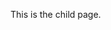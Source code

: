 This is the child page.                                                                                                       